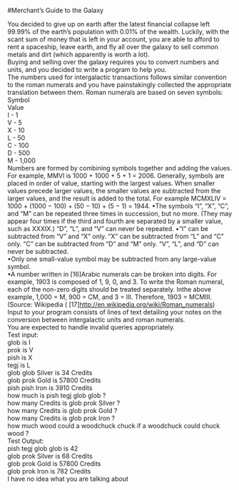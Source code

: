 #Merchant’s Guide to the Galaxy

You decided to give up on earth after the latest financial collapse left 99.99% of the earth’s population with 0.01% of the wealth. Luckily, with the  scant sum of money that is left in your account, you are able to afford to rent a spaceship, leave earth, and fly all over the galaxy to sell common metals and dirt (which apparently is worth a lot). <br />
Buying and selling over the galaxy requires you to convert numbers and units, and you decided to write a program to help you.<br />
The numbers used for intergalactic transactions follows similar convention to the roman numerals and you have painstakingly collected the appropriate translation between them.
Roman numerals are based on seven symbols:<br />
Symbol<br />
Value<br />
I - 1<br />
V - 5<br />
X - 10<br />
L - 50<br />
C - 100<br />
D - 500<br />
M - 1,000<br />
Numbers are formed by combining symbols together and adding the values. For example, MMVI is 1000 + 1000 + 5 + 1 = 2006. Generally, symbols are placed in order of value, starting with the largest values. When smaller values precede larger values, the smaller values are subtracted from the larger values, and the result is added to the total. For example MCMXLIV = 1000 + (1000 − 100) + (50 − 10) + (5 − 1) = 1944.
•The symbols “I”, “X”, “C”, and “M” can be repeated three times in succession, but no more. (They may appear four times if the third and fourth are separated by a smaller value, such as XXXIX.) “D”, “L”, and “V” can never be repeated. 
•”I” can be subtracted from “V” and “X” only. “X” can be subtracted from “L” and “C” only. “C” can be subtracted from “D” and “M” only. “V”, “L”, and “D” can never be subtracted. <br />
•Only one small-value symbol may be subtracted from any large-value symbol. <br />
•A number written in [16]Arabic numerals can be broken into digits. For example, 1903 is composed of 1, 9, 0, and 3. To write the Roman numeral, each of the non-zero digits should be treated separately. Inthe above example, 1,000 = M, 900 = CM, and 3 = III. Therefore, 1903 = MCMIII.
(Source: Wikipedia ( [17]http://en.wikipedia.org/wiki/Roman_numerals)<br />
Input to your program consists of lines of text detailing your notes on the conversion between intergalactic units and roman numerals.<br />
You are expected to handle invalid queries appropriately.<br />
Test input:<br />
glob is I<br />
prok is V<br />
pish is X<br />
tegj is L<br />
glob glob Silver is 34 Credits<br />
glob prok Gold is 57800 Credits <br />
pish pish Iron is 3910 Credits <br />
how much is pish tegj glob glob ? <br />
how many Credits is glob prok Silver ? <br />
how many Credits is glob prok Gold ? <br />
how many Credits is glob prok Iron ? <br />
how much wood could a woodchuck chuck if a woodchuck could chuck wood ?<br />
Test Output: <br />
pish tegj glob glob is 42<br />
glob prok Silver is 68 Credits <br />
glob prok Gold is 57800 Credits <br />
glob prok Iron is 782 Credits <br />
I have no idea what you are talking about <br />
